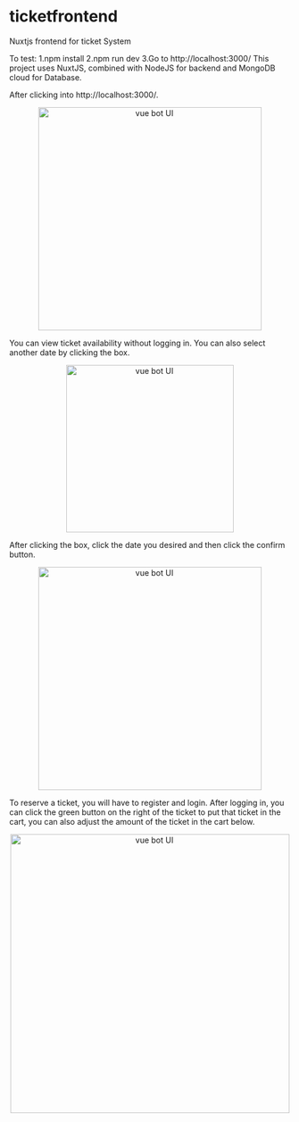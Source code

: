 # ticketfrontend
Nuxtjs frontend for ticket System

To test: 
  1.npm install
  2.npm run dev
  3.Go to http://localhost:3000/
This project uses NuxtJS, combined with NodeJS for backend and MongoDB cloud for Database.

After clicking into http://localhost:3000/.
<p align="center">
  <img width="400" alt="vue bot UI" src="https://user-images.githubusercontent.com/15564700/173186489-9f2e8d7e-8195-4028-aade-d4e5f33c8ab8.png">
</p>
You can view ticket availability without logging in.
You can also select another date by clicking the box.
<p align="center">
  <img width="300" alt="vue bot UI" src="https://user-images.githubusercontent.com/15564700/173186680-6c4edffb-e463-4736-99c2-f9d786760c11.png">
</p>
After clicking the box, click the date you desired and then click the confirm button.
<p align="center">
  <img width="400" alt="vue bot UI" src="https://user-images.githubusercontent.com/15564700/173186740-8db1170f-2bcd-4ec3-b4e9-e12d72492fb2.png">
</p>
To reserve a ticket, you will have to register and login. After logging in, you can click the green button on the right of the ticket to put that ticket in the cart, you can also adjust the amount of the ticket in the cart below.
<p align="center">
  <img width="500" alt="vue bot UI" src="https://user-images.githubusercontent.com/15564700/173186905-78404618-3ee8-43b1-89f3-ecd296ef75ec.png">
</p>

